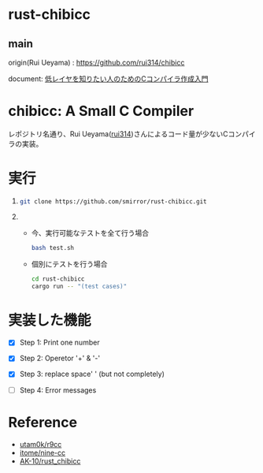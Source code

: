 # rust-chibicc
## main

origin(Rui Ueyama) : https://github.com/rui314/chibicc

document: [低レイヤを知りたい人のためのCコンパイラ作成入門](https://www.sigbus.info/compilerbook)

# chibicc: A Small C Compiler
レポジトリ名通り、Rui Ueyama([rui314](https://github.com/rui314))さんによるコード量が少ないCコンパイラの実装。
# 実行
1. ```bash
   git clone https://github.com/smirror/rust-chibicc.git
   ```
2.  - 今、実行可能なテストを全て行う場合
        ```bash
        bash test.sh
        ```

    - 個別にテストを行う場合
        ```bash
        cd rust-chibicc
        cargo run -- "(test cases)"
        ```
# 実装した機能
- [x]  Step 1: Print one number
- [x]  Step 2: Operetor '+' & '-'
- [x]  Step 3: replace space' ' (but not completely)
- [ ]  Step 4: Error messages



# Reference
- [utam0k/r9cc](https://github.com/utam0k/r9cc)
- [itome/nine-cc](https://github.com/itome/nine-cc)
- [AK-10/rust_chibicc](https://github.com/AK-10/rust_chibicc)